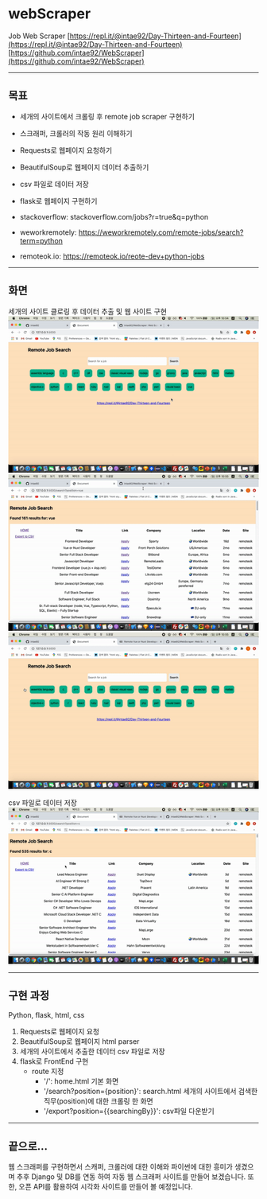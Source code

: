 # webScraper

Job Web Scraper
[https://repl.it/@intae92/Day-Thirteen-and-Fourteen](https://repl.it/@intae92/Day-Thirteen-and-Fourteen)
[https://github.com/intae92/WebScraper](https://github.com/intae92/WebScraper)

---

## 목표

- 세개의 사이트에서 크롤링 후 remote job scraper 구현하기
- 스크래퍼, 크롤러의 작동 원리 이해하기
- Requests로 웹페이지 요청하기
- BeautifulSoup로 웹페이지 데이터 추출하기
- csv 파일로 데이터 저장
- flask로 웹페이지 구현하기

- stackoverflow: stackoverflow.com/jobs?r=true&q=python
- weworkremotely: https://weworkremotely.com/remote-jobs/search?term=python
- remoteok.io: https://remoteok.io/reote-dev+python-jobs

---

## 화면

세개의 사이트 클로링 후 데이터 추출 및 웹 사이트 구현
![v1](https://github.com/intae92/WebScraper/blob/master/video/scraper1.gif?raw=true)
![v2](https://github.com/intae92/WebScraper/blob/master/video/scraper2.gif?raw=true)
![v3](https://github.com/intae92/WebScraper/blob/master/video/scraper3.gif?raw=true)

csv 파일로 데이터 저장
![v4](https://github.com/intae92/WebScraper/blob/master/video/scraper4.gif?raw=true)

---

## 구현 과정

Python, flask, html, css

1. Requests로 웹페이지 요청
2. BeautifulSoup로 웹페이지 html parser
3. 세개의 사이트에서 추출한 데이터 csv 파일로 저장
4. flask로 FrontEnd 구현
   - route 지정
     - '/': home.html 기본 화면
     - '/search?position={position}': search.html 세개의 사이트에서 검색한 직무(position)에 대한 크롤링 한 화면
     - '/export?position={{searchingBy}}': csv파일 다운받기

---

## 끝으로...

웹 스크래퍼를 구현하면서 스캐퍼, 크롤러에 대한 이해와 파이썬에 대한 흥미가 생겼으며
추후 Django 및 DB를 연동 하여 자동 웹 스크래퍼 사이트를 만들어 보겠습니다.
또한, 오픈 API를 활용하여 시각화 사이트를 만들어 볼 예정입니다.
